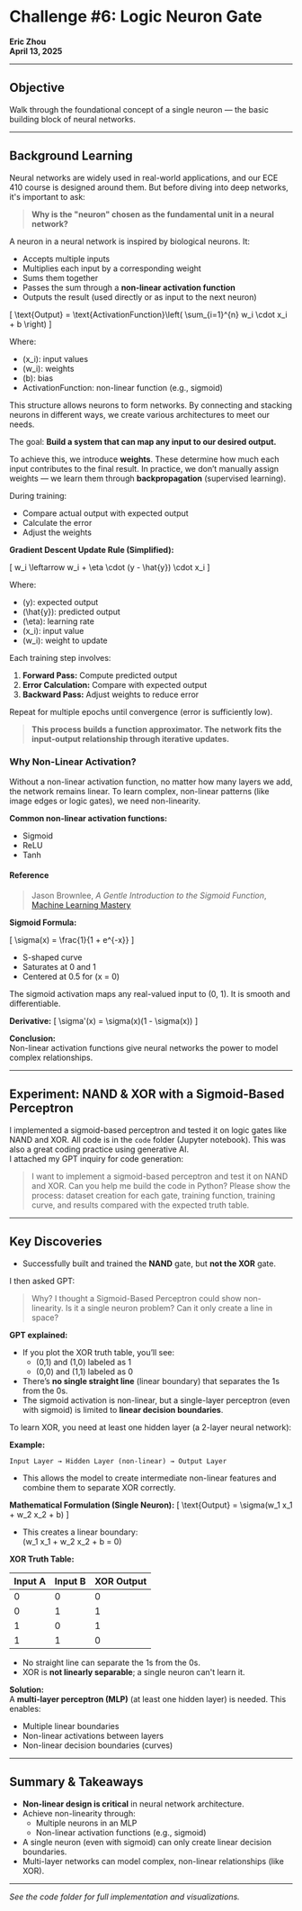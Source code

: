 # Challenge #6: Logic Neuron Gate
**Eric Zhou**  
**April 13, 2025**

---

## Objective

Walk through the foundational concept of a single neuron — the basic building block of neural networks.

---

## Background Learning

Neural networks are widely used in real-world applications, and our ECE 410 course is designed around them. But before diving into deep networks, it's important to ask:

> **Why is the "neuron" chosen as the fundamental unit in a neural network?**

A neuron in a neural network is inspired by biological neurons. It:
- Accepts multiple inputs
- Multiplies each input by a corresponding weight
- Sums them together
- Passes the sum through a **non-linear activation function**
- Outputs the result (used directly or as input to the next neuron)

\[
\text{Output} = \text{ActivationFunction}\left( \sum_{i=1}^{n} w_i \cdot x_i + b \right)
\]

Where:
- \(x_i\): input values  
- \(w_i\): weights  
- \(b\): bias  
- ActivationFunction: non-linear function (e.g., sigmoid)

This structure allows neurons to form networks. By connecting and stacking neurons in different ways, we create various architectures to meet our needs.

The goal: **Build a system that can map any input to our desired output.**

To achieve this, we introduce **weights**. These determine how much each input contributes to the final result. In practice, we don’t manually assign weights — we learn them through **backpropagation** (supervised learning).

During training:
- Compare actual output with expected output
- Calculate the error
- Adjust the weights

**Gradient Descent Update Rule (Simplified):**

\[
w_i \leftarrow w_i + \eta \cdot (y - \hat{y}) \cdot x_i
\]

Where:
- \(y\): expected output  
- \(\hat{y}\): predicted output  
- \(\eta\): learning rate  
- \(x_i\): input value  
- \(w_i\): weight to update

Each training step involves:
1. **Forward Pass:** Compute predicted output  
2. **Error Calculation:** Compare with expected output  
3. **Backward Pass:** Adjust weights to reduce error

Repeat for multiple epochs until convergence (error is sufficiently low).

> **This process builds a function approximator. The network fits the input-output relationship through iterative updates.**

### Why Non-Linear Activation?

Without a non-linear activation function, no matter how many layers we add, the network remains linear. To learn complex, non-linear patterns (like image edges or logic gates), we need non-linearity.

**Common non-linear activation functions:**  
- Sigmoid  
- ReLU  
- Tanh

#### Reference

> Jason Brownlee, _A Gentle Introduction to the Sigmoid Function_, [Machine Learning Mastery](https://machinelearningmastery.com/a-gentle-introduction-to-sigmoid-function)

**Sigmoid Formula:**

\[
\sigma(x) = \frac{1}{1 + e^{-x}}
\]

- S-shaped curve  
- Saturates at 0 and 1  
- Centered at 0.5 for \(x = 0\)

The sigmoid activation maps any real-valued input to (0, 1). It is smooth and differentiable.

**Derivative:**
\[
\sigma'(x) = \sigma(x)(1 - \sigma(x))
\]

**Conclusion:**  
Non-linear activation functions give neural networks the power to model complex relationships.

---

## Experiment: NAND & XOR with a Sigmoid-Based Perceptron

I implemented a sigmoid-based perceptron and tested it on logic gates like NAND and XOR. All code is in the `code` folder (Jupyter notebook). This was also a great coding practice using generative AI.  
I attached my GPT inquiry for code generation:

> I want to implement a sigmoid-based perceptron and test it on NAND and XOR. Can you help me build the code in Python? Please show the process: dataset creation for each gate, training function, training curve, and results compared with the expected truth table.

---

## Key Discoveries

- Successfully built and trained the **NAND** gate, but **not the XOR** gate.

I then asked GPT:

> Why? I thought a Sigmoid-Based Perceptron could show non-linearity. Is it a single neuron problem? Can it only create a line in space?

**GPT explained:**

- If you plot the XOR truth table, you’ll see:
  - (0,1) and (1,0) labeled as 1
  - (0,0) and (1,1) labeled as 0
- There’s **no single straight line** (linear boundary) that separates the 1s from the 0s.
- The sigmoid activation is non-linear, but a single-layer perceptron (even with sigmoid) is limited to **linear decision boundaries**.

To learn XOR, you need at least one hidden layer (a 2-layer neural network):

**Example:**
```
Input Layer → Hidden Layer (non-linear) → Output Layer
```
- This allows the model to create intermediate non-linear features and combine them to separate XOR correctly.

**Mathematical Formulation (Single Neuron):**
\[
\text{Output} = \sigma(w_1 x_1 + w_2 x_2 + b)
\]
- This creates a linear boundary:  
  \(w_1 x_1 + w_2 x_2 + b = 0\)

**XOR Truth Table:**

| Input A | Input B | XOR Output |
|---------|---------|------------|
| 0       | 0       | 0          |
| 0       | 1       | 1          |
| 1       | 0       | 1          |
| 1       | 1       | 0          |

- No straight line can separate the 1s from the 0s.
- XOR is **not linearly separable**; a single neuron can't learn it.

**Solution:**  
A **multi-layer perceptron (MLP)** (at least one hidden layer) is needed. This enables:
- Multiple linear boundaries
- Non-linear activations between layers
- Non-linear decision boundaries (curves)

---

## Summary & Takeaways

- **Non-linear design is critical** in neural network architecture.
- Achieve non-linearity through:
  - Multiple neurons in an MLP
  - Non-linear activation functions (e.g., sigmoid)
- A single neuron (even with sigmoid) can only create linear decision boundaries.
- Multi-layer networks can model complex, non-linear relationships (like XOR).

---

*See the code folder for full implementation and visualizations.*